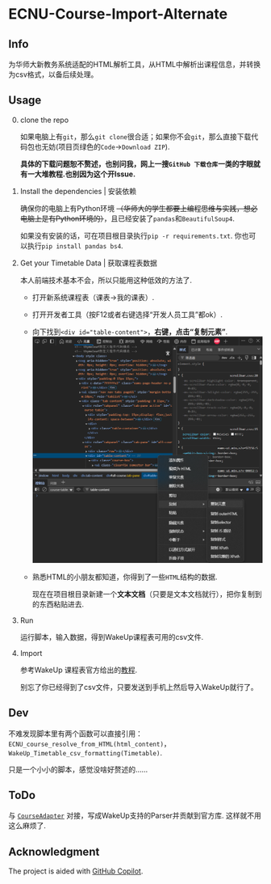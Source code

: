 # ECNU-Course-Import-Alternate
## Info
为华师大新教务系统适配的HTML解析工具，从HTML中解析出课程信息，并转换为csv格式，以备后续处理。
## Usage
0. clone the repo

    如果电脑上有`git`，那么`git clone`很合适；如果你不会`git`，那么直接下载代码包也无妨(项目页绿色的`Code`→`Download ZIP`).

    **具体的下载问题恕不赘述，也别问我，网上一搜`GitHub 下载仓库`一类的字眼就有一大堆教程.也别因为这个开Issue.**
1. Install the dependencies | 安装依赖
    
    确保你的电脑上有Python环境 ~~（华师大的学生都要上编程思维与实践，想必电脑上是有Python环境的）~~，且已经安装了`pandas`和`BeautifulSoup4`.
    
    如果没有安装的话，可在项目根目录执行`pip -r requirements.txt`.
    你也可以执行`pip install pandas bs4`.

2. Get your Timetable Data | 获取课程表数据
    
    本人前端技术基本不会，所以只能用这种低效的方法了.
    
    - 打开新系统课程表（课表→我的课表）.

    - 打开开发者工具（按F12或者右键选择“开发人员工具”都ok）.

    - 向下找到`<div id="table-content">`，**右键，点击“复制元素”**.
    ![Course-table-content](./res/Copy-table-content.png)
    - 熟悉HTML的小朋友都知道，你得到了一些`HTML`结构的数据.
    
        现在在项目根目录新建一个**文本文档**（只要是文本文档就行），把你复制到的东西粘贴进去.

3. Run

    运行脚本，输入数据，得到WakeUp课程表可用的csv文件.

4. Import

    参考WakeUp 课程表官方给出的[教程](https://www.wakeup.fun/doc/import_from_csv.html).

    别忘了你已经得到了csv文件，只要发送到手机上然后导入WakeUp就行了。

## Dev
不难发现脚本里有两个函数可以直接引用：`ECNU_course_resolve_from_HTML(html_content)`，`WakeUp_Timetable_csv_formatting(Timetable)`.

只是一个小小的脚本，感觉没啥好赘述的……

## ToDo

与 [`CourseAdapter`](https://github.com/YZune/CourseAdapter) 对接，写成WakeUp支持的Parser并贡献到官方库. 这样就不用这么麻烦了.

## Acknowledgment

The project is aided with [GitHub Copilot](https://github.com/features/copilot).